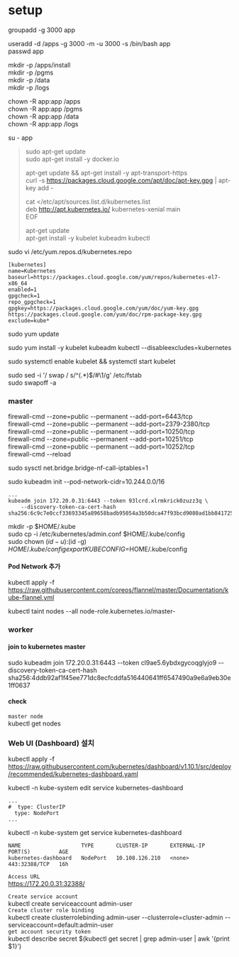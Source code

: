 # setup

groupadd -g 3000 app  

useradd -d /apps -g 3000 -m -u 3000 -s /bin/bash app  
passwd app  

mkdir -p /apps/install  
mkdir -p /pgms  
mkdir -p /data  
mkdir -p /logs  

chown -R app:app /apps  
chown -R app:app /pgms  
chown -R app:app /data  
chown -R app:app /logs  

su - app  

>sudo apt-get update  
sudo apt-get install -y docker.io  
>
>apt-get update && apt-get install -y apt-transport-https  
>curl -s https://packages.cloud.google.com/apt/doc/apt-key.gpg | apt-key add -  
>
>cat <<EOF >/etc/apt/sources.list.d/kubernetes.list  
>deb http://apt.kubernetes.io/ kubernetes-xenial main  
>EOF  
>
>apt-get update  
>apt-get install -y kubelet kubeadm kubectl  

sudo vi /etc/yum.repos.d/kubernetes.repo  
```
[kubernetes]
name=Kubernetes
baseurl=https://packages.cloud.google.com/yum/repos/kubernetes-el7-x86_64
enabled=1
gpgcheck=1
repo_gpgcheck=1
gpgkey=https://packages.cloud.google.com/yum/doc/yum-key.gpg https://packages.cloud.google.com/yum/doc/rpm-package-key.gpg
exclude=kube*
```

sudo yum update  

sudo yum install -y kubelet kubeadm kubectl --disableexcludes=kubernetes  

sudo systemctl  enable kubelet && systemctl start kubelet  

sudo sed -i '/ swap / s/^\(.*\)$/#\1/g' /etc/fstab  
sudo swapoff -a  

### master
firewall-cmd --zone=public  --permanent --add-port=6443/tcp  
firewall-cmd --zone=public  --permanent --add-port=2379-2380/tcp  
firewall-cmd --zone=public --permanent --add-port=10250/tcp  
firewall-cmd --zone=public --permanent --add-port=10251/tcp  
firewall-cmd --zone=public --permanent --add-port=10252/tcp  
firewall-cmd --reload  

sudo sysctl net.bridge.bridge-nf-call-iptables=1  

sudo kubeadm init --pod-network-cidr=10.244.0.0/16  
```
...
kubeadm join 172.20.0.31:6443 --token 93lcrd.xlrmkrick0zuzz3q \
    --discovery-token-ca-cert-hash sha256:6c9c7e0ccf33693345a89658badb95054a3b50dca47f93bcd9080ad1bb841725 
```

mkdir -p $HOME/.kube  
sudo cp -i /etc/kubernetes/admin.conf $HOME/.kube/config  
sudo chown $(id -u):$(id -g) $HOME/.kube/config  
export KUBECONFIG=$HOME/.kube/config  

#### Pod Network 추가
kubectl apply -f https://raw.githubusercontent.com/coreos/flannel/master/Documentation/kube-flannel.yml

kubectl taint nodes --all node-role.kubernetes.io/master-

### worker

#### join to kubernetes master
sudo kubeadm join 172.20.0.31:6443 --token cl9ae5.6ybdxgycoqglyjo9 --discovery-token-ca-cert-hash sha256:4ddb92af1f45ee771dc8ecfcddfa516440641ff6547490a9e6a9eb30e1ff0637 

#### check
`master node`  
kubectl get nodes  

### Web UI (Dashboard) 설치
kubectl apply -f https://raw.githubusercontent.com/kubernetes/dashboard/v1.10.1/src/deploy/recommended/kubernetes-dashboard.yaml  

kubectl -n kube-system edit service kubernetes-dashboard  
```
...
#  type: ClusterIP
  type: NodePort
...
```

kubectl -n kube-system get service kubernetes-dashboard  
```
NAME                   TYPE       CLUSTER-IP       EXTERNAL-IP   PORT(S)         AGE
kubernetes-dashboard   NodePort   10.108.126.210   <none>        443:32388/TCP   16h
```

`Access URL`  
https://172.20.0.31:32388/  

`Create service account`  
kubectl create serviceaccount admin-user  
`Create cluster role binding`  
kubectl create clusterrolebinding admin-user --clusterrole=cluster-admin --serviceaccount=default:admin-user  
`get account security token`  
kubectl describe secret $(kubectl get secret | grep admin-user | awk '{print $1}')  



